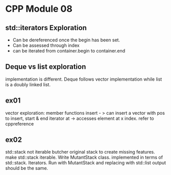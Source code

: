 # CPP Module 08
## std::iterators Exploration
- Can be dereferenced once the begin has been set.
- Can be assessed through index
- can be iterated from container.begin to container.end


## Deque vs list exploration
implementation is different. Deque follows vector implementation while list is a doubly linked list.

## ex01
vector exploration:
member functions
insert - > can insert a vector with pos to insert, start & end iterator
at -> accesses element at x index. refer to cppreference

## ex02
std::stack not iterable
butcher original stack to create missing features. make std::stack iterable.
Write MutantStack class. implemented in terms of std::stack. Iterators.
Run with MutantStack and replacing with std::list output should be the same.
